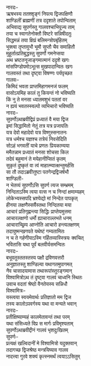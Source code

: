 नारदः-  
ऋषभस्य ततश्शृङ्गं निपत्य द्विजपक्षिणौ  
शाण्डिलीं ब्राह्मणीं तत्र ददृशाते तपोन्विताम्  
अभिवाद्य सुपर्णस्तु गालवश्चाभिपूज्य ताम्  
तया च स्वागतेनोक्तौ विष्टरे सन्निषीदतुः  
सिद्धमन्नं तया क्षिप्रं बलिमन्त्रोपबृंहितम्  
भुक्त्वा तृप्तावुभौ भूमौ सुप्तौ चैव समाहितौ  
मुहूर्तात्प्रतिबुद्धस्तु सुपर्णो गमनेप्सया  
अथ भ्रष्टतनूजाङ्गमात्मानं ददृशे खगः  
मांसपिण्डोपमोऽभूत्स मुखपादान्वितः खगः  
गालवस्तं तथा दृष्ट्वा विषण्णः पर्यपृच्छत  
गालवः-  
किमिदं भवता प्राप्तमिहागमनजं फलम्  
वासोऽयमिह कालं तु कियन्तं नो भविष्यति  
किं नु ते मनसा ध्यातमशुभं पततां वर  
न ह्ययं भवतस्स्वल्पो व्यभिचारो भविष्यति  
नारदः-  
सुपर्णोऽथाब्रवीद्विप्रं प्रध्यातं वै मया द्विज  
इमां सिद्धामितो नेतुं तत्र यत्र प्रजापतिः  
यत्र देवो महादेवो यत्र विष्णुस्सनातनः  
यत्र धर्मश्च यज्ञश्च तत्रेयं निवसेदिति  
सोऽहं भगवतीं याचे प्रणतः प्रियकाम्यया  
ममैतन्नाम प्रध्यातं मनसा शोचसा किल  
तदेवं बहुमानं ते मयेहानीप्सितं कृतम्  
सुकृतं दुष्कृतं वा त्वं माहात्म्यात्क्षन्तुमर्हसि  
सा तौ तदाऽब्रवीत्तुष्टा पतगेन्द्रद्विजर्षभौ  
शाण्डिली-  
न भेतव्यं सुपर्णोऽसि सुपर्ण त्यज सम्भ्रमम्  
निन्दिताऽस्मि त्वया वत्स न च निन्दां क्षमाम्यहम्  
लोकेभ्यस्सपदि भ्रश्येद्यो मां निन्देत पापकृत्  
हीनया लक्षणैस्सर्वैस्तथा निन्दितया मया  
आचारं प्रतिगृह्णन्त्या सिद्धिः प्राप्तेयमुत्तमा  
आचारलक्षणो धर्मो ह्याचाराल्लभते धनम्  
आचाराच्छ्रिय आप्नोति आचारो हन्त्यलक्षणम्  
तदायुष्मन्खगपते यथेष्टं गम्यतामितः  
न च ते गर्हणीयाऽस्मि गर्हितव्यास्स्त्रियः क्वचित्  
भवितासि यथा पूर्वं बलवीर्यसमन्वितः  
नारदः-  
बभूवतुस्ततस्तस्य पक्षौ द्रविणवत्तरौ  
अनुज्ञातस्तु शाण्डिल्या यथागतमुपागमत्  
नैव चासादयामास तथारूपांस्तुरङ्गमान्  
विश्वामित्रोऽथ तं दृष्ट्वा गालवं चाध्वनि स्थितः  
उवाच वदतां श्रेष्ठो वैनतेयस्य सन्निधौ  
विश्वामित्रः-  
यस्त्वया स्वयमेवार्थः प्रतिज्ञातो मम द्विज  
तस्य कालोऽपवर्गस्य यथा वा मन्यते भवान्  
नारदः-  
प्रतीक्षिष्याम्यहं कालमेतावन्तं तथा परम्  
यथा संसिध्यते विप्र स मार्गः प्रविमृश्यताम्  
सुपर्णोऽथाब्रवीद्दीनं गालवं भृशदुःखितम्  
सुपर्णः-  
प्रत्यक्षं खल्विदानीं मे विश्वामित्रो यदुक्तवान्  
तदागच्छ द्विजश्रेष्ठ मन्त्रयिष्याव गालव  
नादत्त्वा गुरवे शक्यं कृत्स्नमर्थं त्वयाऽऽसितुम्  
